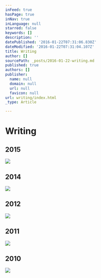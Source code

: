 ```yaml
---
inFeed: true
hasPage: true
inNav: true
inLanguage: null
starred: false
keywords: []
description: ''
datePublished: '2016-01-22T07:31:06.830Z'
dateModified: '2016-01-22T07:31:04.107Z'
title: Writing
author: []
sourcePath: _posts/2016-01-22-writing.md
published: true
authors: []
publisher:
  name: null
  domain: null
  url: null
  favicon: null
url: writing/index.html
_type: Article

---
```

# Writing

## 

## 2015
![](https://the-grid-user-content.s3-us-west-2.amazonaws.com/58e8696f-4314-4c0e-9dcb-f96ddc34e53b.jpg)

## 2014
![](https://s3-us-west-2.amazonaws.com/the-grid-img/p/6c7b1a59acc1ad54dad585719a8684593c00a4b8.png)

## 2012
![](https://s3-us-west-2.amazonaws.com/the-grid-img/p/8ee66a2b573cf216d81c31cdda7b8d19e2108b14.jpg)

## 2011
![](https://s3-us-west-2.amazonaws.com/the-grid-img/p/0dc4bd3c7322427fedc89143183340598901b085.jpg)

## 2010
![](https://s3-us-west-2.amazonaws.com/the-grid-img/p/1227ef0e1475ac3ac7df09b5ace77bea87e59655.jpg)